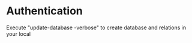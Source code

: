# Authentication

Execute "update-database -verbose" to create database and relations in your local
